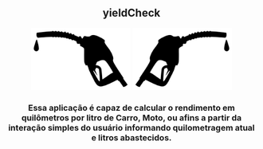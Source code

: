 <div align="center">

## yieldCheck

<img src="./img/bombagun2.svg" width="200px">
<img src="./img/bombagun2_2.png" width="200px">

### Essa aplicação é capaz de calcular o rendimento em quilômetros por litro de Carro, Moto, ou afins a partir da interação simples do usuário informando quilometragem atual e litros abastecidos.

</div>